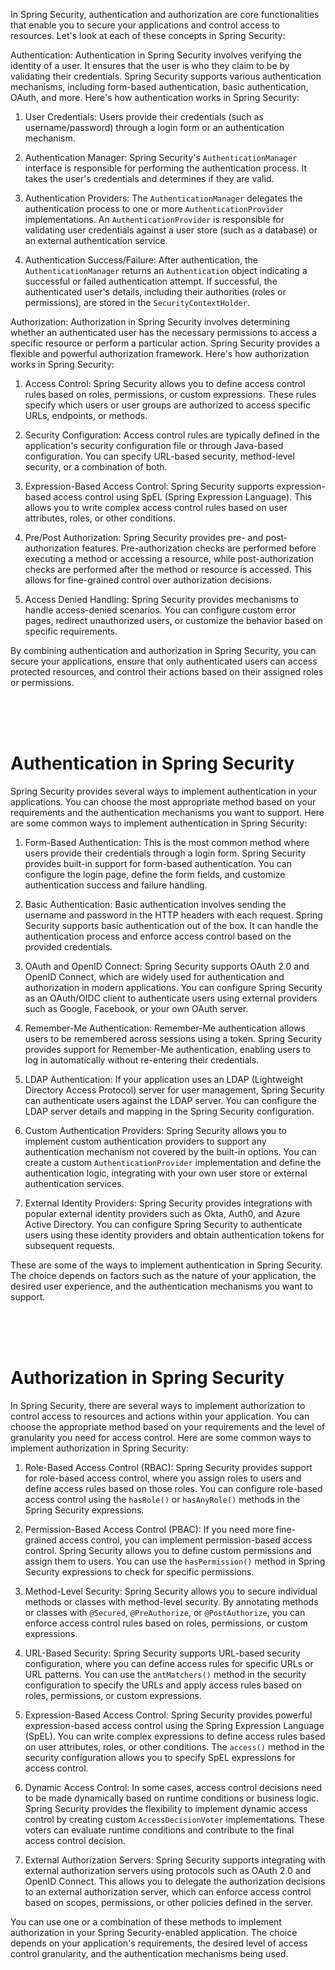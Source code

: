 In Spring Security, authentication and authorization are core functionalities that enable you to secure your applications and control access to resources. Let's look at each of these concepts in Spring Security:

Authentication:
Authentication in Spring Security involves verifying the identity of a user. It ensures that the user is who they claim to be by validating their credentials. Spring Security supports various authentication mechanisms, including form-based authentication, basic authentication, OAuth, and more. Here's how authentication works in Spring Security:

1. User Credentials: Users provide their credentials (such as username/password) through a login form or an authentication mechanism.

2. Authentication Manager: Spring Security's `AuthenticationManager` interface is responsible for performing the authentication process. It takes the user's credentials and determines if they are valid.

3. Authentication Providers: The `AuthenticationManager` delegates the authentication process to one or more `AuthenticationProvider` implementations. An `AuthenticationProvider` is responsible for validating user credentials against a user store (such as a database) or an external authentication service.

4. Authentication Success/Failure: After authentication, the `AuthenticationManager` returns an `Authentication` object indicating a successful or failed authentication attempt. If successful, the authenticated user's details, including their authorities (roles or permissions), are stored in the `SecurityContextHolder`.

Authorization:
Authorization in Spring Security involves determining whether an authenticated user has the necessary permissions to access a specific resource or perform a particular action. Spring Security provides a flexible and powerful authorization framework. Here's how authorization works in Spring Security:

1. Access Control: Spring Security allows you to define access control rules based on roles, permissions, or custom expressions. These rules specify which users or user groups are authorized to access specific URLs, endpoints, or methods.

2. Security Configuration: Access control rules are typically defined in the application's security configuration file or through Java-based configuration. You can specify URL-based security, method-level security, or a combination of both.

3. Expression-Based Access Control: Spring Security supports expression-based access control using SpEL (Spring Expression Language). This allows you to write complex access control rules based on user attributes, roles, or other conditions.

4. Pre/Post Authorization: Spring Security provides pre- and post-authorization features. Pre-authorization checks are performed before executing a method or accessing a resource, while post-authorization checks are performed after the method or resource is accessed. This allows for fine-grained control over authorization decisions.

5. Access Denied Handling: Spring Security provides mechanisms to handle access-denied scenarios. You can configure custom error pages, redirect unauthorized users, or customize the behavior based on specific requirements.

By combining authentication and authorization in Spring Security, you can secure your applications, ensure that only authenticated users can access protected resources, and control their actions based on their assigned roles or permissions.

<br/>
<br/>
<br/>

# Authentication in Spring Security

Spring Security provides several ways to implement authentication in your applications. You can choose the most appropriate method based on your requirements and the authentication mechanisms you want to support. Here are some common ways to implement authentication in Spring Security:

1. Form-Based Authentication: This is the most common method where users provide their credentials through a login form. Spring Security provides built-in support for form-based authentication. You can configure the login page, define the form fields, and customize authentication success and failure handling.

2. Basic Authentication: Basic authentication involves sending the username and password in the HTTP headers with each request. Spring Security supports basic authentication out of the box. It can handle the authentication process and enforce access control based on the provided credentials.

3. OAuth and OpenID Connect: Spring Security supports OAuth 2.0 and OpenID Connect, which are widely used for authentication and authorization in modern applications. You can configure Spring Security as an OAuth/OIDC client to authenticate users using external providers such as Google, Facebook, or your own OAuth server.

4. Remember-Me Authentication: Remember-Me authentication allows users to be remembered across sessions using a token. Spring Security provides support for Remember-Me authentication, enabling users to log in automatically without re-entering their credentials.

5. LDAP Authentication: If your application uses an LDAP (Lightweight Directory Access Protocol) server for user management, Spring Security can authenticate users against the LDAP server. You can configure the LDAP server details and mapping in the Spring Security configuration.

6. Custom Authentication Providers: Spring Security allows you to implement custom authentication providers to support any authentication mechanism not covered by the built-in options. You can create a custom `AuthenticationProvider` implementation and define the authentication logic, integrating with your own user store or external authentication services.

7. External Identity Providers: Spring Security provides integrations with popular external identity providers such as Okta, Auth0, and Azure Active Directory. You can configure Spring Security to authenticate users using these identity providers and obtain authentication tokens for subsequent requests.

These are some of the ways to implement authentication in Spring Security. The choice depends on factors such as the nature of your application, the desired user experience, and the authentication mechanisms you want to support.

<br/> 
<br/> 
<br/> 


# Authorization in Spring Security

In Spring Security, there are several ways to implement authorization to control access to resources and actions within your application. You can choose the appropriate method based on your requirements and the level of granularity you need for access control. Here are some common ways to implement authorization in Spring Security:

1. Role-Based Access Control (RBAC): Spring Security provides support for role-based access control, where you assign roles to users and define access rules based on those roles. You can configure role-based access control using the `hasRole()` or `hasAnyRole()` methods in the Spring Security expressions.

2. Permission-Based Access Control (PBAC): If you need more fine-grained access control, you can implement permission-based access control. Spring Security allows you to define custom permissions and assign them to users. You can use the `hasPermission()` method in Spring Security expressions to check for specific permissions.

3. Method-Level Security: Spring Security allows you to secure individual methods or classes with method-level security. By annotating methods or classes with `@Secured`, `@PreAuthorize`, or `@PostAuthorize`, you can enforce access control rules based on roles, permissions, or custom expressions.

4. URL-Based Security: Spring Security supports URL-based security configuration, where you can define access rules for specific URLs or URL patterns. You can use the `antMatchers()` method in the security configuration to specify the URLs and apply access rules based on roles, permissions, or custom expressions.

5. Expression-Based Access Control: Spring Security provides powerful expression-based access control using the Spring Expression Language (SpEL). You can write complex expressions to define access rules based on user attributes, roles, or other conditions. The `access()` method in the security configuration allows you to specify SpEL expressions for access control.

6. Dynamic Access Control: In some cases, access control decisions need to be made dynamically based on runtime conditions or business logic. Spring Security provides the flexibility to implement dynamic access control by creating custom `AccessDecisionVoter` implementations. These voters can evaluate runtime conditions and contribute to the final access control decision.

7. External Authorization Servers: Spring Security supports integrating with external authorization servers using protocols such as OAuth 2.0 and OpenID Connect. This allows you to delegate the authorization decisions to an external authorization server, which can enforce access control based on scopes, permissions, or other policies defined in the server.

You can use one or a combination of these methods to implement authorization in your Spring Security-enabled application. The choice depends on your application's requirements, the desired level of access control granularity, and the authentication mechanisms being used.
